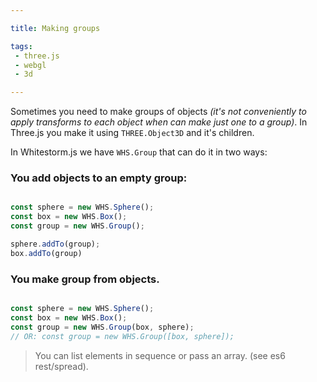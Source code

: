 ```yaml
---

title: Making groups

tags:
 - three.js
 - webgl
 - 3d

---
```


Sometimes you need to make groups of objects _(it's not conveniently to apply transforms to each object when can make just one to a group)_. In Three.js you make it using `THREE.Object3D` and it's children.

In Whitestorm.js we have `WHS.Group` that can do it in two ways: 

### You add objects to an empty group:

```javascript

const sphere = new WHS.Sphere();
const box = new WHS.Box();
const group = new WHS.Group();

sphere.addTo(group);
box.addTo(group)

```

### You make group from objects.

```javascript

const sphere = new WHS.Sphere();
const box = new WHS.Box();
const group = new WHS.Group(box, sphere);
// OR: const group = new WHS.Group([box, sphere]);

```

> You can list elements in sequence or pass an array. (see es6 rest/spread).
